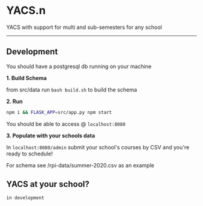 # YACS.n

YACS with support for multi and sub-semesters for any school

---

## Development

You should have a postgresql db running on your machine

**1. Build Schema**

from src/data
run `bash build.sh` to build the schema

**2. Run**

```bash
npm i && FLASK_APP=src/app.py npm start
```

You should be able to access @ `localhost:8080`

**3. Populate with your schools data**

In `localhost:8080/admin` submit your school's courses by CSV and you're ready to schedule!

For schema see /rpi-data/summer-2020.csv as an example

## YACS at your school?

`in development`

